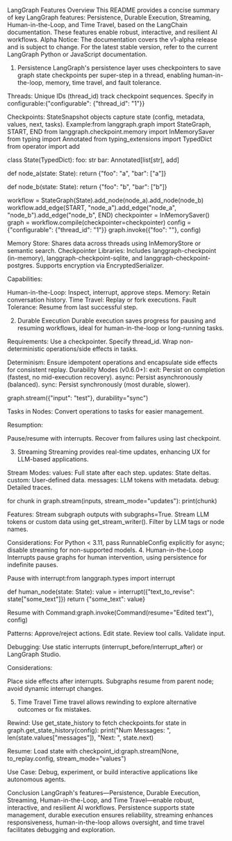 LangGraph Features Overview
This README provides a concise summary of key LangGraph features: Persistence, Durable Execution, Streaming, Human-in-the-Loop, and Time Travel, based on the LangChain documentation. These features enable robust, interactive, and resilient AI workflows.
Alpha Notice: The documentation covers the v1-alpha release and is subject to change. For the latest stable version, refer to the current LangGraph Python or JavaScript documentation.
1. Persistence
LangGraph's persistence layer uses checkpointers to save graph state checkpoints per super-step in a thread, enabling human-in-the-loop, memory, time travel, and fault tolerance.

Threads: Unique IDs (thread_id) track checkpoint sequences. Specify in configurable:{"configurable": {"thread_id": "1"}}


Checkpoints: StateSnapshot objects capture state (config, metadata, values, next, tasks). Example:from langgraph.graph import StateGraph, START, END
from langgraph.checkpoint.memory import InMemorySaver
from typing import Annotated
from typing_extensions import TypedDict
from operator import add

class State(TypedDict):
    foo: str
    bar: Annotated[list[str], add]

def node_a(state: State):
    return {"foo": "a", "bar": ["a"]}

def node_b(state: State):
    return {"foo": "b", "bar": ["b"]}

workflow = StateGraph(State).add_node(node_a).add_node(node_b)
workflow.add_edge(START, "node_a").add_edge("node_a", "node_b").add_edge("node_b", END)
checkpointer = InMemorySaver()
graph = workflow.compile(checkpointer=checkpointer)
config = {"configurable": {"thread_id": "1"}}
graph.invoke({"foo": ""}, config)


Memory Store: Shares data across threads using InMemoryStore or semantic search.
Checkpointer Libraries: Includes langgraph-checkpoint (in-memory), langgraph-checkpoint-sqlite, and langgraph-checkpoint-postgres. Supports encryption via EncryptedSerializer.

Capabilities:

Human-in-the-Loop: Inspect, interrupt, approve steps.
Memory: Retain conversation history.
Time Travel: Replay or fork executions.
Fault Tolerance: Resume from last successful step.

2. Durable Execution
Durable execution saves progress for pausing and resuming workflows, ideal for human-in-the-loop or long-running tasks.

Requirements:
Use a checkpointer.
Specify thread_id.
Wrap non-deterministic operations/side effects in tasks.


Determinism: Ensure idempotent operations and encapsulate side effects for consistent replay.
Durability Modes (v0.6.0+):
exit: Persist on completion (fastest, no mid-execution recovery).
async: Persist asynchronously (balanced).
sync: Persist synchronously (most durable, slower).

graph.stream({"input": "test"}, durability="sync")


Tasks in Nodes: Convert operations to tasks for easier management.

Resumption:

Pause/resume with interrupts.
Recover from failures using last checkpoint.

3. Streaming
Streaming provides real-time updates, enhancing UX for LLM-based applications.

Stream Modes:
values: Full state after each step.
updates: State deltas.
custom: User-defined data.
messages: LLM tokens with metadata.
debug: Detailed traces.

for chunk in graph.stream(inputs, stream_mode="updates"):
    print(chunk)


Features:
Stream subgraph outputs with subgraphs=True.
Stream LLM tokens or custom data using get_stream_writer().
Filter by LLM tags or node names.



Considerations: For Python < 3.11, pass RunnableConfig explicitly for async; disable streaming for non-supported models.
4. Human-in-the-Loop
Interrupts pause graphs for human intervention, using persistence for indefinite pauses.

Pause with interrupt:from langgraph.types import interrupt

def human_node(state: State):
    value = interrupt({"text_to_revise": state["some_text"]})
    return {"some_text": value}


Resume with Command:graph.invoke(Command(resume="Edited text"), config)


Patterns:
Approve/reject actions.
Edit state.
Review tool calls.
Validate input.


Debugging: Use static interrupts (interrupt_before/interrupt_after) or LangGraph Studio.

Considerations:

Place side effects after interrupts.
Subgraphs resume from parent node; avoid dynamic interrupt changes.

5. Time Travel
Time travel allows rewinding to explore alternative outcomes or fix mistakes.

Rewind: Use get_state_history to fetch checkpoints.for state in graph.get_state_history(config):
    print("Num Messages: ", len(state.values["messages"]), "Next: ", state.next)


Resume: Load state with checkpoint_id:graph.stream(None, to_replay.config, stream_mode="values")


Use Case: Debug, experiment, or build interactive applications like autonomous agents.

Conclusion
LangGraph's features—Persistence, Durable Execution, Streaming, Human-in-the-Loop, and Time Travel—enable robust, interactive, and resilient AI workflows. Persistence supports state management, durable execution ensures reliability, streaming enhances responsiveness, human-in-the-loop allows oversight, and time travel facilitates debugging and exploration.
